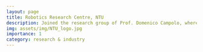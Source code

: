 ```yaml
---
layout: page
title: Robotics Research Centre, NTU
description: Joined the research group of Prof. Domenico Campolo, where I am developing control algorithms for dual-arm manipulation of boxes.
img: assets/img/NTU_logo.jpg
importance: 1
category: research & industry
---
```

